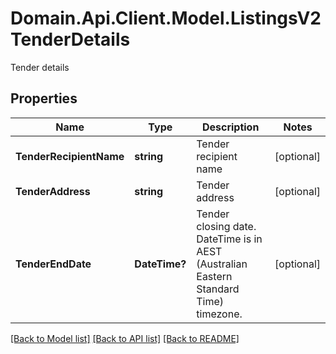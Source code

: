 # Domain.Api.Client.Model.ListingsV2TenderDetails
Tender details
## Properties

Name | Type | Description | Notes
------------ | ------------- | ------------- | -------------
**TenderRecipientName** | **string** | Tender recipient name | [optional] 
**TenderAddress** | **string** | Tender address | [optional] 
**TenderEndDate** | **DateTime?** | Tender closing date. DateTime is in AEST (Australian Eastern Standard Time) timezone. | [optional] 

[[Back to Model list]](../README.md#documentation-for-models) [[Back to API list]](../README.md#documentation-for-api-endpoints) [[Back to README]](../README.md)

